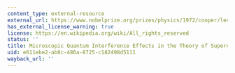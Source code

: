 ```yaml
---
content_type: external-resource
external_url: https://www.nobelprize.org/prizes/physics/1972/cooper/lecture/
has_external_license_warning: true
license: https://en.wikipedia.org/wiki/All_rights_reserved
status: ''
title: Microscopic Quantum Interference Effects in the Theory of Superconductivity
uid: e611ebe2-ab8c-486a-8725-c182498d5111
wayback_url: ''
---
```

